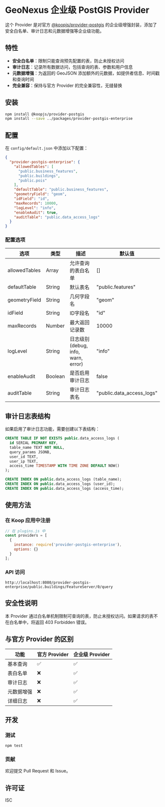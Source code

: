 # GeoNexus 企业级 PostGIS Provider

这个 Provider 是对官方 [@koopjs/provider-postgis](https://github.com/koopjs/provider-postgis) 的企业级增强封装，添加了安全白名单、审计日志和元数据增强等企业级功能。

## 特性

- **安全白名单**：限制只能查询预先配置的表，防止未授权访问
- **审计日志**：记录所有数据访问，包括查询的表、参数和用户信息
- **元数据增强**：为返回的 GeoJSON 添加额外的元数据，如提供者信息、时间戳和查询时间
- **完全兼容**：保持与官方 Provider 的完全兼容性，无缝替换

## 安装

```bash
npm install @koopjs/provider-postgis
npm install --save ../packages/provider-postgis-enterprise
```

## 配置

在 `config/default.json` 中添加以下配置：

```json
{
  "provider-postgis-enterprise": {
    "allowedTables": [
      "public.business_features",
      "public.buildings",
      "public.pois"
    ],
    "defaultTable": "public.business_features",
    "geometryField": "geom",
    "idField": "id",
    "maxRecords": 10000,
    "logLevel": "info",
    "enableAudit": true,
    "auditTable": "public.data_access_logs"
  }
}
```

### 配置选项

| 选项 | 类型 | 描述 | 默认值 |
|------|------|------|--------|
| allowedTables | Array | 允许查询的表白名单 | [] |
| defaultTable | String | 默认表名 | "public.features" |
| geometryField | String | 几何字段名 | "geom" |
| idField | String | ID字段名 | "id" |
| maxRecords | Number | 最大返回记录数 | 10000 |
| logLevel | String | 日志级别 (debug, info, warn, error) | "info" |
| enableAudit | Boolean | 是否启用审计日志 | false |
| auditTable | String | 审计日志表名 | "public.data_access_logs" |

## 审计日志表结构

如果启用了审计日志功能，需要创建以下表结构：

```sql
CREATE TABLE IF NOT EXISTS public.data_access_logs (
  id SERIAL PRIMARY KEY,
  table_name TEXT NOT NULL,
  query_params JSONB,
  user_id TEXT,
  user_ip TEXT,
  access_time TIMESTAMP WITH TIME ZONE DEFAULT NOW()
);

CREATE INDEX ON public.data_access_logs (table_name);
CREATE INDEX ON public.data_access_logs (user_id);
CREATE INDEX ON public.data_access_logs (access_time);
```

## 使用方法

### 在 Koop 应用中注册

```javascript
// 在 plugins.js 中
const providers = [
  {
    instance: require('provider-postgis-enterprise'),
    options: {}
  }
];
```

### API 访问

```
http://localhost:8080/provider-postgis-enterprise/public.buildings/FeatureServer/0/query
```

## 安全性说明

本 Provider 通过白名单机制限制可查询的表，防止未授权访问。如果请求的表不在白名单中，将返回 403 Forbidden 错误。

## 与官方 Provider 的区别

| 功能 | 官方 Provider | 企业级 Provider |
|------|--------------|----------------|
| 基本查询 | ✅ | ✅ |
| 表白名单 | ❌ | ✅ |
| 审计日志 | ❌ | ✅ |
| 元数据增强 | ❌ | ✅ |
| 详细日志 | ❌ | ✅ |

## 开发

### 测试

```bash
npm test
```

### 贡献

欢迎提交 Pull Request 和 Issue。

## 许可证

ISC